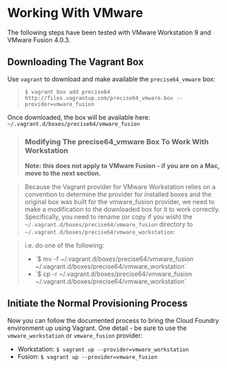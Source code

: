 # Working With VMware

The following steps have been tested with VMware Workstation 9 and VMware Fusion 4.0.3.

## Downloading The Vagrant Box
Use `vagrant` to download and make available the `precise64_vmware` box:

> `$ vagrant box add precise64 http://files.vagrantup.com/precise64_vmware.box --provider=vmware_fusion`

Once downloaded, the box will be available here: `~/.vagrant.d/boxes/precise64/vmware_fusion`

> ### Modifying The precise64_vmware Box To Work With Workstation
> **Note: this does not apply to VMware Fusion - if you are on a Mac, move to the next section.**

> Because the Vagrant provider for VMware Workstation relies on a convention to determine the provider for installed boxes and the original box was built for the vmware_fusion provider, we need to make a modification to the downloaded box for it to work correctly. Specifically, you need to rename (or copy if you wish) the `~/.vagrant.d/boxes/precise64/vmware_fusion` directory to `~/.vagrant.d/boxes/precise64/vmware_workstation`:

> i.e. do one of the following:
> <ul>
> <li>`$ mv -f ~/.vagrant.d/boxes/precise64/vmware_fusion ~/.vagrant.d/boxes/precise64/vmware_workstation`</li>
> <li>`$ cp -r ~/.vagrant.d/boxes/precise64/vmware_fusion ~/.vagrant.d/boxes/precise64/vmware_workstation`</li>
> </ul>

## Initiate the Normal Provisioning Process
Now you can follow the documented process to bring the Cloud Foundry environment up using Vagrant. One detail - be sure to use the `vmware_workstation` or `vmware_fusion` provider:

- Workstation: `$ vagrant up --provider=vmware_workstation`
- Fusion: `$ vagrant up --provider=vmware_fusion`

